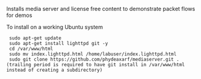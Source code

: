 Installs media server and license free content to demonstrate packet flows for demos

To install on a working Ubuntu system


     sudo apt-get update
     sudo apt-get install lighttpd git -y
     cd /var/www/html
     sudo mv index.lighttpd.html /home/labuser/index.lighttpd.html
     sudo git clone https://github.com/phydeaxarf/mediaserver.git .  (trailing period is required to have git install in /var/www/html instead of creating a subdirectory)
